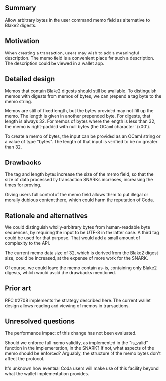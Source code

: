 ## Summary

Allow arbitrary bytes in the user command memo field as alternative to Blake2
digests.

## Motivation

When creating a transaction, users may wish to add a meaningful description. The
memo field is a convenient place for such a description. The description could
be viewed in a wallet app.

## Detailed design

Memos that contain Blake2 digests should still be available. To distinguish
memos with digests from memos of bytes, we can prepend a tag byte to the memo
string.

Memos are still of fixed length, but the bytes provided may not fill up the
memo. The length is given in another prepended byte. For digests, that length is
always 32. For memos of bytes where the length is less than 32, the memo is
right-padded with null bytes (the OCaml character '\x00').

To create a memo of bytes, the input can be provided as an OCaml string or a
value of type "bytes". The length of that input is verified to be no greater
than 32.

## Drawbacks

The tag and length bytes increase the size of the memo field, so that the size
of data processed by transaction SNARKs increases, increasing the times for
proving.

Giving users full control of the memo field allows them to put illegal or
morally dubious content there, which could harm the reputation of Coda.

## Rationale and alternatives

We could distinguish wholly-arbitrary bytes from human-readable byte sequences,
by requiring the input to be UTF-8 in the latter case. A third tag could be used
for that purpose. That would add a small amount of complexity to the API.

The current memo data size of 32, which is derived from the Blake2 digest size,
could be increased, at the expense of more work for the SNARK.

Of course, we could leave the memo contain as-is, containing only Blake2
digests, which would avoid the drawbacks mentioned.

## Prior art

RFC #2708 implements the strategy described here. The current wallet design
allows reading and viewing of memos in transactions.

## Unresolved questions

The performance impact of this change has not been evaluated.

Should we enforce full memo validity, as implemented in the "is_valid" function
in the implementation, in the SNARK? If not, what aspects of the memo should be
enforced? Arguably, the structure of the memo bytes don't affect the protocol.

It's unknown how eventual Coda users will make use of this facility beyond what
the wallet implementation provides.
